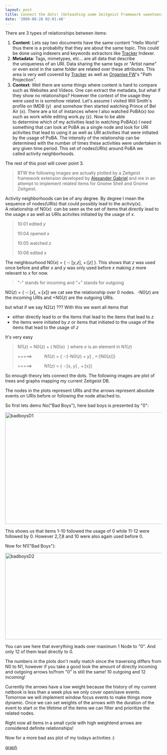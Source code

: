 ```yaml
---
layout: post
title: Connect the dots! (Unleashing some Zeitgeist Framework sweetness)
date: '2009-08-28 02:01:48'
---
```


<span style="background-color: #ffffff;">There are 3 types of relationships between items:</span>
<ol>
	<li><strong>Content</strong>: Lets say two documents have the same content "Hello World" thus there is a probabilty that they are about the same topic. This could be done using indexers and keywords extractors like <a href="http://projects.gnome.org/tracker/">Tracker</a> Indexer.</li>
	<li><strong>Metadata</strong>: Tags, mimetypes, etc... are all data that describe the uniqueness of an URI. Data sharing the same tags or "Artist name" or even exist in the same folder are related over these attributes. This area is very well covered by <a href="http://projects.gnome.org/tracker/">Tracker</a> as well as <a href="http://www.organise-fw.org">Organise FW</a>'s "Path Projection".</li>
	<li><strong>Context</strong>: Well there are some things where content is hard to compare such as Websites and Videos. One can extract the metadata, but what if they show no relationships? However the context of the usage they were used in is somehow related. Let's assume I visited Will Smith's profile on IMDB (y)  and somehow then started watching Prince of Bel Air (x). There are a lot of instances where I also watched PoBA(x) too such as work while editing work.py (z). Now to be able to determine which of my activities lead to watching PoBA(x) I need something that can look at PoBA as a single node and look for URI activities that lead to using it as well as URI activities that were initiated by the usage of PoBA. The intensity of the relationship can be determined with the number of times these activities were undertaken in any given time period. This set of nodes(URIs) around PoBA we called activity neighborhoods.</li>
</ol>
The rest of this post will cover point 3.
<blockquote>BTW the following images are actually plotted by a Zeitgeist framework extension developed by <a title="Alexander Gabriel" href="http://einalex.mayanna.org" target="_blank">Alexander Gabriel</a> and me in an attempt to implement related items for Gnome Shell and Gnome Zeitgeist.</blockquote>
Activity neighborhoods can be of any degree. By degree I mean the sequence of nodes(URIs) that could possibly lead to the acitviy(x). A relationship of N0(<em>x</em>)  can be seen as the set of items that directly lead to the usage <em>x</em> as well as URIs acitvites initiated by the usage of <em>x</em>.
<blockquote>10:01 edited <em>y</em>

10:04 opened <em>x</em>

10:05 watched <em>z</em>

10:06 edited <em>x</em></blockquote>
The neighbourhood N0(<em>x</em>) = { -: [<em>y</em>,<em>z</em>], +:[<em>z</em>] }. This shows that <em>z</em> was used once before and after <em>x </em>and <em>y</em> was only used before <em>x </em>making <em>z </em>more relevant to <em>x </em>for now.
<blockquote>"-" stands for incoming and "+" stands for outgoing</blockquote>
N0(<em>z</em>) = { -: [<em>x</em>], +:[<em>x</em>]} we cat see the relationship over 0 nodes.  -N0(<em>z</em>) are the incoming URIs and +N0(<em>z</em>) are the outgoing URIs.

but what if we say N2(<em>z</em>) ??? With this we want all items that
<ul>
	<li><span style="background-color: #ffffff;">either directly lead to or the items that lead to the items that lead to <em>z</em> </span></li>
	<li><span style="background-color: #ffffff;">the items were initiated by <em>z</em> or items that initiated to the usage of the items that lead to the usage of <em>z</em></span></li>
</ul>
It's very easy
<blockquote>N1(<em>z</em>) = N0(<em>z</em>) + ( N0(<em>e</em>)  ) where <em>e</em> is an element in N1(<em>z</em>)

=====&gt;          N1(<em>z</em>) = { -:[-N0(<em>z</em>) + <em>y</em>] , +:[N0(<em>z</em>)]}

<span style="background-color: #ffffff;">=====&gt;          N1(<em>z</em>) = { -:[x, <em>y</em>] , +:[x]}</span></blockquote>
<span style="background-color: #ffffff;">So enough theory lets connect the dots. The following images are plot of trees and graphs mapping my current Zeitgeist DB. </span>

<span style="background-color: #ffffff;">The nodes in the plots represent URIs and the arrows represent absolute events on URIs before or following the node attached to.
</span>

<span style="background-color: #ffffff;">So first lets demo No("Bad Boys"), here bad boys is presented by "0":</span>

<span style="background-color: #ffffff;"><a href="http://geekyogre.com/content/images/2009/08/badboysD1.png"><img class="alignnone size-full wp-image-799" title="badboysD1" src="http://geekyogre.com/content/images/2009/08/badboysD1.png" alt="badboysD1" width="732" height="359" /></a></span>

This shows us that items 1-10 followed the usage of 0 while 11-12 were followed by 0. However 2,7,8 and 10 were also again used before 0.

<span style="background-color: #ffffff;">Now for N1("Bad Boys"):</span>

<span style="background-color: #ffffff;"><a href="http://geekyogre.com/content/images/2009/08/badboysD21.png"><img class="alignnone size-full wp-image-801" title="badboysD2" src="http://geekyogre.com/content/images/2009/08/badboysD21.png" alt="badboysD2" width="748" height="278" /></a>
</span>

<span style="background-color: #ffffff;">You can see here that everything leads over maximum 1 Node to "0". And only 12 of them lead directly to 0.</span>

<span style="background-color: #ffffff;"> </span><span style="background-color: #ffffff;">The numbers in the plots don't really match since the traversing differs from N0 to N1, however if you take a good look the amount of directly incoming and outgoing arrows to/from "0" is still the same! 10 outgoing and 12 incoming!</span>

Currently the arrows have a low weight because the history of my current netbook is less than a week plus we only cover open/save events. Tomorrow we will implement window focus events to make things more dynamic. Once we can set weights of the arrows with the duration of the event to start or the lifetime of the items we can filter and prioritize the related nodes.

Right now all items in a small cycle with high weightend arrows are considered definite relationships!

<span style="background-color: #ffffff;">Now for a more bad ass plot of my todays activities :)</span>

<span style="background-color: #ffffff;"><a href="http://geekyogre.com/content/images/2009/08/graph.svg">graph</a>
</span>

<span style="background-color: #ffffff;">
</span>

<span style="background-color: #ffffff;">
</span>

<span style="background-color: #ffffff;">
</span>
